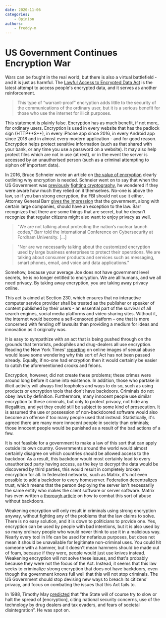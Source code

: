```yaml
---
date: 2020-11-06
categories:
    - Opinion
authors:
    - freddy-m
---
```

# US Government Continues Encryption War

Wars can be fought in the real world, but there is also a virtual battlefield - and it is just as harmful. The [Lawful Access to Encrypted Data Act](https://www.judiciary.senate.gov/press/rep/releases/graham-cotton-blackburn-introduce-balanced-solution-to-bolster-national-security-end-use-of-warrant-proof-encryption-that-shields-criminal-activity) is the latest attempt to access people's encrypted data, and it serves as another reinforcement.

> This type of “warrant-proof” encryption adds little to the security of the communications of the ordinary user, but it is a serious benefit for those who use the internet for illicit purposes.

<!-- more -->This statement is plainly false. Encryption has as much benefit, if not more, for ordinary users. Encryption is used in every website that has the padlock sign (HTTP**S**), in every iPhone app since 2016, in every Android app since 2018 and in almost every modern application - and for good reason. Encryption helps protect sensitive information (such as that shared with your bank, or any time you use a password on a website). It may also help protect files which are not in use (at rest), or in the event the server is accessed by an unauthorised person (such as a criminal attempting to siphon off important data).

In 2016, Bruce Schneier wrote an article on [the value of encryption](https://www.schneier.com/essays/archives/2016/04/the_value_of_encrypt.html) clearly outlining why encryption is needed. Schneier went on to say that when the US Government was [previously](us-government-wages-war-on-encryption.md) [fighting cryptography](https://en.wikipedia.org/wiki/Crypto_Wars), he wondered if they were aware how much they relied on it themselves. No-one is above the law, so if you ban strong encryption, the FBI should not use it either. Attorney General Barr [gives the impression](https://www.theregister.com/2019/07/23/us_encryption_backdoor/) that the government, along with certain large companies, should have an exception to the law. Barr recognizes that there are some things that are secret, but he doesn't recognize that regular citizens might also want to enjoy privacy as well.

> "We are not talking about protecting the nation’s nuclear launch codes," Barr told the International Conference on Cybersecurity at Fordham University. [...]

> "Nor are we necessarily talking about the customized encryption used by large business enterprises to protect their operations. We are talking about consumer products and services such as messaging, smart phones, email, and voice and data applications."

Somehow, because your average Joe does not have government level secrets, he is no longer entitled to encryption. We are all humans, and we all need privacy. By taking away encryption, you are taking away privacy online.

This act is aimed at Section 230, which ensures that no interactive computer service provider shall be treated as the publisher or speaker of content published by their users - an essential part of the survival of all search engines, social media platforms and video sharing sites. Without it, the internet would become a self-censored platform – one that is more concerned with fending off lawsuits than providing a medium for ideas and innovation as it originally was.

It is easy to sympathize with an act that is being pushed through on the grounds that terrorists, pedophiles and drug-dealers all use encryption. Reading the New York Times' [reporting](https://www.nytimes.com/2020/02/19/podcasts/the-daily/child-sex-abuse.html) on online images of sexual abuse would leave some wondering why this sort of Act has not been passed already. Equally, if no-one had encryption then it would certainly be easier to catch the aforementioned crooks and felons.

Encryption, however, did not create these problems; these crimes were around long before it came into existence. In addition, those who partake in illicit activity will always find loopholes and ways to do so, such as using products or encryption tools that don't have backdoors. Criminals do not obey laws by definition. Furthermore, many innocent people use similar encryption to these criminals, but only to protect privacy, not hide any illegalities, and yet they could still be subject to some kind of prosecution. It is assumed the use or possession of non-backdoored software would also become an offense if too many people used that instead. Statistically, it's agreed there are many more innocent people in society than criminals; those innocent people would be punished as a result of the bad actions of a few.

It is not feasible for a government to make a law of this sort that can apply outside its own country. Governments around the world would almost certainly disagree on which countries should be allowed access to the backdoor. As a result, this backdoor would most certainly lead to every unauthorized party having access, as the key to decrypt the data would be discovered by third parties, this would result in completely broken encryption for all. In federated networks, such as Matrix, it's not even possible to add a backdoor to every homeserver. Federation decentralizes trust, which means that the person deploying the server isn't necessarily the same entity who makes the client software or server software. Matrix has even written a [thorough article](https://matrix.org/blog/2020/10/19/combating-abuse-in-matrix-without-backdoors) on how to combat this sort of abuse without backdoors.

Weakening encryption will only result in criminals using strong encryption anyway, without fighting any of the problems that the law claims to solve. There is no easy solution, and it is down to politicians to provide one. Yes, encryption can be used by people with bad intentions, but it is also used by so many ordinary people who would never think to use it in a malicious way. Nearly every tool in life can be used for nefarious purposes, but does not mean it should be unavailable for legitimate non-criminal uses. You could hit someone with a hammer, but it doesn't mean hammers should be made out of foam, because if they were, people would just use knives instead. Weakening encryption will not solve these issues, and that's probably because they were not the focus of the Act. Instead, it seems that this law seeks to criminalize strong encryption that does not have backdoors, even though the government knows full well that this will not stop criminals. The US Government should stop devising new ways to breach its citizens' privacy, and focus on combating the issues that this Act fails to.

In 1988, Timothy May [predicted](https://activism.net/cypherpunk/crypto-anarchy.html) that “the State will of course try to slow or halt the spread of [encryption], citing national security concerns, use of the technology by drug dealers and tax evaders, and fears of societal disintegration”. He was spot on.

